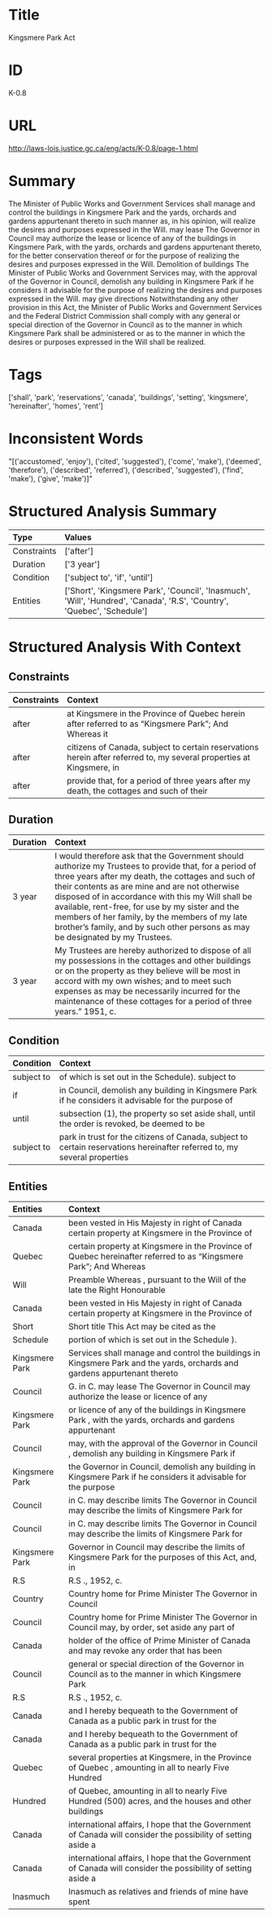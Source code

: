 # Title
Kingsmere Park Act


# ID
K-0.8

# URL
http://laws-lois.justice.gc.ca/eng/acts/K-0.8/page-1.html


# Summary
The Minister of Public Works and Government Services shall manage and control the buildings in Kingsmere Park and the yards, orchards and gardens appurtenant thereto in such manner as, in his opinion, will realize the desires and purposes expressed in the Will.
may lease The Governor in Council may authorize the lease or licence of any of the buildings in Kingsmere Park, with the yards, orchards and gardens appurtenant thereto, for the better conservation thereof or for the purpose of realizing the desires and purposes expressed in the Will.
Demolition of buildings The Minister of Public Works and Government Services may, with the approval of the Governor in Council, demolish any building in Kingsmere Park if he considers it advisable for the purpose of realizing the desires and purposes expressed in the Will.
may give directions Notwithstanding any other provision in this Act, the Minister of Public Works and Government Services and the Federal District Commission shall comply with any general or special direction of the Governor in Council as to the manner in which Kingsmere Park shall be administered or as to the manner in which the desires or purposes expressed in the Will shall be realized.


# Tags
['shall', 'park', 'reservations', 'canada', 'buildings', 'setting', 'kingsmere', 'hereinafter', 'homes', 'rent']


# Inconsistent Words
"[('accustomed', 'enjoy'), ('cited', 'suggested'), ('come', 'make'), ('deemed', 'therefore'), ('described', 'referred'), ('described', 'suggested'), ('find', 'make'), ('give', 'make')]"


# Structured Analysis Summary
| Type        | Values                                                                                                                  |
|:------------|:------------------------------------------------------------------------------------------------------------------------|
| Constraints | ['after']                                                                                                               |
| Duration    | ['3 year']                                                                                                              |
| Condition   | ['subject to', 'if', 'until']                                                                                           |
| Entities    | ['Short', 'Kingsmere Park', 'Council', 'Inasmuch', 'Will', 'Hundred', 'Canada', 'R.S', 'Country', 'Quebec', 'Schedule'] |


# Structured Analysis With Context
 


## Constraints
| Constraints   | Context                                                                                                              |
|:--------------|:---------------------------------------------------------------------------------------------------------------------|
| after         | at Kingsmere in the Province of Quebec herein after referred to as “Kingsmere Park”; And Whereas it                  |
| after         | citizens of Canada, subject to certain reservations herein after referred to, my several properties at Kingsmere, in |
| after         | provide that, for a period of three years after my death, the cottages and such of their                             |


## Duration
| Duration   | Context                                                                                                                                                                                                                                                                                                                                                                                                                                                 |
|:-----------|:--------------------------------------------------------------------------------------------------------------------------------------------------------------------------------------------------------------------------------------------------------------------------------------------------------------------------------------------------------------------------------------------------------------------------------------------------------|
| 3 year     | I would therefore ask that the Government should authorize my Trustees to provide that, for a period of three years after my death, the cottages and such of their contents as are mine and are not otherwise disposed of in accordance with this my Will shall be available, rent-free, for use by my sister and the members of her family, by the members of my late brother’s family, and by such other persons as may be designated by my Trustees. |
| 3 year     | My Trustees are hereby authorized to dispose of all my possessions in the cottages and other buildings or on the property as they believe will be most in accord with my own wishes; and to meet such expenses as may be necessarily incurred for the maintenance of these cottages for a period of three years.” 1951, c.                                                                                                                              |


## Condition
| Condition   | Context                                                                                                                  |
|:------------|:-------------------------------------------------------------------------------------------------------------------------|
| subject to  | of which is set out in the Schedule). subject to                                                                         |
| if          | in Council, demolish any building in Kingsmere Park if he considers it advisable for the purpose of                      |
| until       | subsection (1), the property so set aside shall, until the order is revoked, be deemed to be                             |
| subject to  | park in trust for the citizens of Canada, subject to certain reservations hereinafter referred to, my several properties |


## Entities
| Entities       | Context                                                                                                                   |
|:---------------|:--------------------------------------------------------------------------------------------------------------------------|
| Canada         | been vested in His Majesty in right of Canada certain property at Kingsmere in the Province of                            |
| Quebec         | certain property at Kingsmere in the Province of Quebec hereinafter referred to as “Kingsmere Park”; And Whereas          |
| Will           | Preamble Whereas , pursuant to the  Will  of the late the Right Honourable                                                |
| Canada         | been vested in His Majesty in right of Canada certain property at Kingsmere in the Province of                            |
| Short          | Short title This Act may be cited as the                                                                                  |
| Schedule       | portion of which is set out in the Schedule ).                                                                            |
| Kingsmere Park | Services shall manage and control the buildings in Kingsmere Park and the yards, orchards and gardens appurtenant thereto |
| Council        | G. in C. may lease The Governor in  Council may authorize the lease or licence of any                                     |
| Kingsmere Park | or licence of any of the buildings in Kingsmere Park , with the yards, orchards and gardens appurtenant                   |
| Council        | may, with the approval of the Governor in Council , demolish any building in Kingsmere Park if                            |
| Kingsmere Park | the Governor in Council, demolish any building in Kingsmere Park if he considers it advisable for the purpose             |
| Council        | in C. may describe limits The Governor in Council may describe the limits of Kingsmere Park for                           |
| Council        | in C. may describe limits The Governor in Council may describe the limits of Kingsmere Park for                           |
| Kingsmere Park | Governor in Council may describe the limits of Kingsmere Park for the purposes of this Act, and, in                       |
| R.S            | R.S ., 1952, c.                                                                                                           |
| Country        | Country home for Prime Minister The Governor in Council                                                                   |
| Council        | Country home for Prime Minister The Governor in  Council may, by order, set aside any part of                             |
| Canada         | holder of the office of Prime Minister of Canada and may revoke any order that has been                                   |
| Council        | general or special direction of the Governor in Council as to the manner in which Kingsmere Park                          |
| R.S            | R.S ., 1952, c.                                                                                                           |
| Canada         | and I hereby bequeath to the Government of Canada as a public park in trust for the                                       |
| Canada         | and I hereby bequeath to the Government of Canada as a public park in trust for the                                       |
| Quebec         | several properties at Kingsmere, in the Province of Quebec , amounting in all to nearly Five Hundred                      |
| Hundred        | of Quebec, amounting in all to nearly Five Hundred (500) acres, and the houses and other buildings                        |
| Canada         | international affairs, I hope that the Government of Canada will consider the possibility of setting aside a              |
| Canada         | international affairs, I hope that the Government of Canada will consider the possibility of setting aside a              |
| Inasmuch       | Inasmuch as relatives and friends of mine have spent                                                                      |


